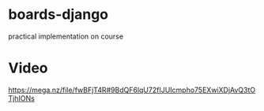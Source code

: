 # boards-django
practical implementation on course
# Video
https://mega.nz/file/fwBFjT4R#9BdQF6lqU72fIJUIcmpho75EXwiXDjAvQ3tOTjhIONs
